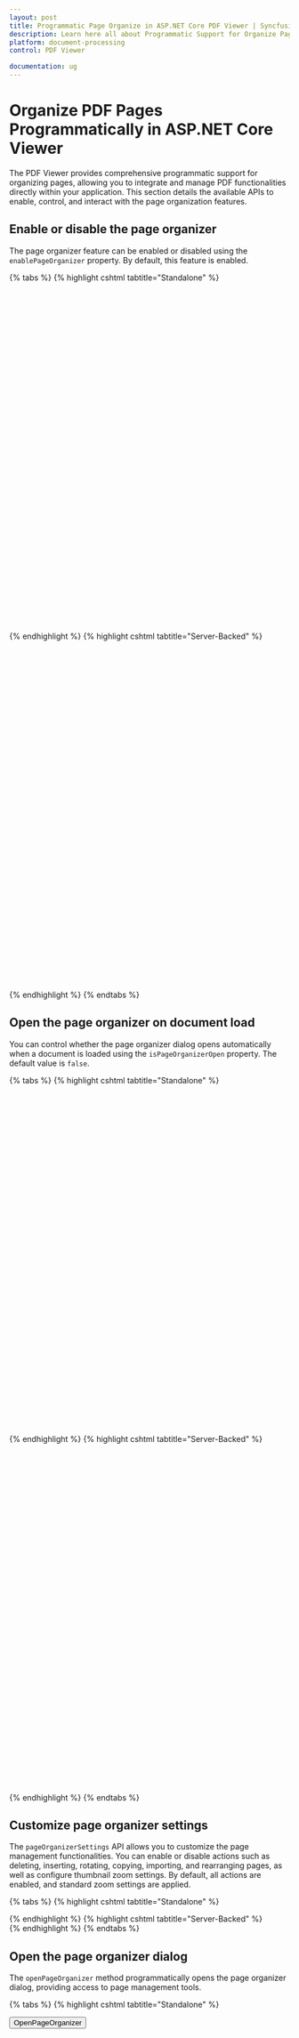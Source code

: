 ```yaml
---
layout: post
title: Programmatic Page Organize in ASP.NET Core PDF Viewer | Syncfusion
description: Learn here all about Programmatic Support for Organize Pages in Syncfusion ASP.NET Core PDF Viewer control of Syncfusion Essential JS 2 and more.
platform: document-processing
control: PDF Viewer

documentation: ug
---
```


# Organize PDF Pages Programmatically in ASP.NET Core Viewer

The PDF Viewer provides comprehensive programmatic support for organizing pages, allowing you to integrate and manage PDF functionalities directly within your application. This section details the available APIs to enable, control, and interact with the page organization features.

## Enable or disable the page organizer

The page organizer feature can be enabled or disabled using the `enablePageOrganizer` property. By default, this feature is enabled.

{% tabs %}
{% highlight cshtml tabtitle="Standalone" %}

<div style="width:100%;height:600px">
    <ejs-pdfviewer id="pdfviewer"
                   documentPath="https://cdn.syncfusion.com/content/pdf/pdf-succinctly.pdf"
                   enablePageOrganizer="true">
    </ejs-pdfviewer>
</div>

{% endhighlight %}
{% highlight cshtml tabtitle="Server-Backed" %}

<div style="width:100%;height:600px">
    <ejs-pdfviewer id="pdfviewer"
                   serviceUrl='/Index'
                   documentPath="https://cdn.syncfusion.com/content/pdf/pdf-succinctly.pdf"
                   enablePageOrganizer="true">
    </ejs-pdfviewer>
</div>

{% endhighlight %}
{% endtabs %}

## Open the page organizer on document load

You can control whether the page organizer dialog opens automatically when a document is loaded using the `isPageOrganizerOpen` property. The default value is `false`.

{% tabs %}
{% highlight cshtml tabtitle="Standalone" %}

<div style="width:100%;height:600px">
    <ejs-pdfviewer id="pdfviewer"
                   documentPath="https://cdn.syncfusion.com/content/pdf/pdf-succinctly.pdf"
                   isPageOrganizerOpen="true">
    </ejs-pdfviewer>
</div>

{% endhighlight %}
{% highlight cshtml tabtitle="Server-Backed" %}

<div style="width:100%;height:600px">
    <ejs-pdfviewer id="pdfviewer"
                   serviceUrl='/Index'
                   documentPath="https://cdn.syncfusion.com/content/pdf/pdf-succinctly.pdf"
                   isPageOrganizerOpen="true">
    </ejs-pdfviewer>
</div>

{% endhighlight %}
{% endtabs %}

## Customize page organizer settings

The `pageOrganizerSettings` API allows you to customize the page management functionalities. You can enable or disable actions such as deleting, inserting, rotating, copying, importing, and rearranging pages, as well as configure thumbnail zoom settings. By default, all actions are enabled, and standard zoom settings are applied.

{% tabs %}
{% highlight cshtml tabtitle="Standalone" %}
<div class="text-center">
    <ejs-pdfviewer  id="pdfviewer" 
                    style="height:600px" 
                    pageOrganizerSettings="@(new {CanDelete= false, CanInsert= false, CanRotate= false, canCopy= false, canRearrange= false, canImport= false, imageZoom= 1, showImageZoomingSlider= true, imageZoomMin= 1, imageZoomMax= 5 })" 
                    documentPath="https://cdn.syncfusion.com/content/pdf/pdf-succinctly.pdf">
    </ejs-pdfviewer>
</div>
{% endhighlight %}
{% highlight cshtml tabtitle="Server-Backed" %}
<div class="text-center">
    <ejs-pdfviewer  id="pdfviewer" 
                    style="height:600px" 
                    serviceUrl="/api/PdfViewer"
                    pageOrganizerSettings="@(new {CanDelete= false, CanInsert= false, CanRotate= false, canCopy= false, canRearrange= false, canImport= false, imageZoom= 1, showImageZoomingSlider= true, imageZoomMin= 1, imageZoomMax= 5 })" 
                    documentPath="https://cdn.syncfusion.com/content/pdf/pdf-succinctly.pdf">
    </ejs-pdfviewer>
</div>
{% endhighlight %}
{% endtabs %}

## Open the page organizer dialog

The `openPageOrganizer` method programmatically opens the page organizer dialog, providing access to page management tools.

{% tabs %}
{% highlight cshtml tabtitle="Standalone" %}

<button id="openPageOrganizer" onclick="openPageOrganizer()">OpenPageOrganizer</button>
<div style="width:100%;height:600px">
    <ejs-pdfviewer id="pdfviewer"
                   style="height:600px"
                   documentPath="https://cdn.syncfusion.com/content/pdf/pdf-succinctly.pdf">
    </ejs-pdfviewer>
</div>

<script>
    function openPageOrganizer() {
        var pdfViewer = document.getElementById('pdfviewer').ej2_instances[0];
        pdfViewer.pageOrganizer.openPageOrganizer();
    }
</script>

{% endhighlight %}
{% highlight cshtml tabtitle="Server-Backed" %}

<button id="openPageOrganizer" onclick="openPageOrganizer()">OpenPageOrganizer</button>
<div style="width:100%;height:600px">
    <ejs-pdfviewer id="pdfviewer"
                   style="height:600px"
                   serviceUrl='/Index'
                   documentPath="https://cdn.syncfusion.com/content/pdf/pdf-succinctly.pdf">
    </ejs-pdfviewer>
</div>

<script>
    function openPageOrganizer() {
        var pdfViewer = document.getElementById('pdfviewer').ej2_instances[0];
        pdfViewer.pageOrganizer.openPageOrganizer();
    }
</script>

{% endhighlight %}
{% endtabs %}

## Close the page organizer dialog

The `closePageOrganizer` method programmatically closes the page organizer dialog.

{% tabs %}
{% highlight cshtml tabtitle="Standalone" %}

<button id="closePageOrganizer" onclick="closePageOrganizer()">Close PageOrganizer</button>
<div style="width:100%;height:600px">
    <ejs-pdfviewer id="pdfviewer"
                   style="height:600px"
                   documentPath="https://cdn.syncfusion.com/content/pdf/pdf-succinctly.pdf">
    </ejs-pdfviewer>
</div>

<script>
    function closePageOrganizer() {
        var pdfViewer = document.getElementById('pdfviewer').ej2_instances[0];
        pdfViewer.pageOrganizer.closePageOrganizer();
    }
</script>

{% endhighlight %}
{% highlight cshtml tabtitle="Server-Backed" %}

<button id="closePageOrganizer" onclick="closePageOrganizer()">Close PageOrganizer</button>
<div style="width:100%;height:600px">
    <ejs-pdfviewer id="pdfviewer"
                   style="height:600px"
                   serviceUrl='/Index'
                   documentPath="https://cdn.syncfusion.com/content/pdf/pdf-succinctly.pdf">
    </ejs-pdfviewer>
</div>

<script>
    function closePageOrganizer() {
        var pdfViewer = document.getElementById('pdfviewer').ej2_instances[0];
        pdfViewer.pageOrganizer.closePageOrganizer();
    }
</script>

{% endhighlight %}
{% endtabs %}
